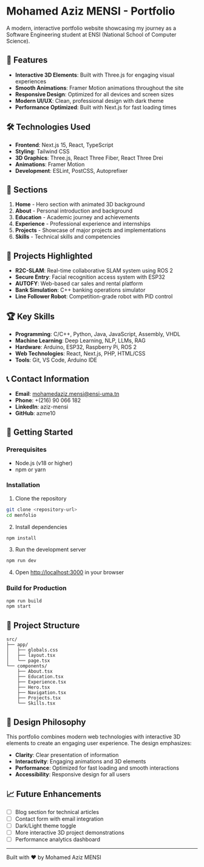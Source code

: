 # Mohamed Aziz MENSI - Portfolio

A modern, interactive portfolio website showcasing my journey as a Software Engineering student at ENSI (National School of Computer Science).

## 🚀 Features

- **Interactive 3D Elements**: Built with Three.js for engaging visual experiences
- **Smooth Animations**: Framer Motion animations throughout the site
- **Responsive Design**: Optimized for all devices and screen sizes
- **Modern UI/UX**: Clean, professional design with dark theme
- **Performance Optimized**: Built with Next.js for fast loading times

## 🛠 Technologies Used

- **Frontend**: Next.js 15, React, TypeScript
- **Styling**: Tailwind CSS
- **3D Graphics**: Three.js, React Three Fiber, React Three Drei
- **Animations**: Framer Motion
- **Development**: ESLint, PostCSS, Autoprefixer

## 📱 Sections

1. **Home** - Hero section with animated 3D background
2. **About** - Personal introduction and background
3. **Education** - Academic journey and achievements
4. **Experience** - Professional experience and internships
5. **Projects** - Showcase of major projects and implementations
6. **Skills** - Technical skills and competencies

## 🎯 Projects Highlighted

- **R2C-SLAM**: Real-time collaborative SLAM system using ROS 2
- **Secure Entry**: Facial recognition access system with ESP32
- **AUTOFY**: Web-based car sales and rental platform
- **Bank Simulation**: C++ banking operations simulator
- **Line Follower Robot**: Competition-grade robot with PID control

## 🏆 Key Skills

- **Programming**: C/C++, Python, Java, JavaScript, Assembly, VHDL
- **Machine Learning**: Deep Learning, NLP, LLMs, RAG
- **Hardware**: Arduino, ESP32, Raspberry Pi, ROS 2
- **Web Technologies**: React, Next.js, PHP, HTML/CSS
- **Tools**: Git, VS Code, Arduino IDE

## 📞 Contact Information

- **Email**: mohamedaziz.mensi@ensi-uma.tn
- **Phone**: +(216) 90 066 182
- **LinkedIn**: aziz-mensi
- **GitHub**: azme10

## 🚀 Getting Started

### Prerequisites

- Node.js (v18 or higher)
- npm or yarn

### Installation

1. Clone the repository
```bash
git clone <repository-url>
cd menfolio
```

2. Install dependencies
```bash
npm install
```

3. Run the development server
```bash
npm run dev
```

4. Open [http://localhost:3000](http://localhost:3000) in your browser

### Build for Production

```bash
npm run build
npm start
```

## 📁 Project Structure

```
src/
├── app/
│   ├── globals.css
│   ├── layout.tsx
│   └── page.tsx
└── components/
    ├── About.tsx
    ├── Education.tsx
    ├── Experience.tsx
    ├── Hero.tsx
    ├── Navigation.tsx
    ├── Projects.tsx
    └── Skills.tsx
```

## 🎨 Design Philosophy

This portfolio combines modern web technologies with interactive 3D elements to create an engaging user experience. The design emphasizes:

- **Clarity**: Clear presentation of information
- **Interactivity**: Engaging animations and 3D elements
- **Performance**: Optimized for fast loading and smooth interactions
- **Accessibility**: Responsive design for all users

## 📈 Future Enhancements

- [ ] Blog section for technical articles
- [ ] Contact form with email integration
- [ ] Dark/Light theme toggle
- [ ] More interactive 3D project demonstrations
- [ ] Performance analytics dashboard

---

Built with ❤️ by Mohamed Aziz MENSI
